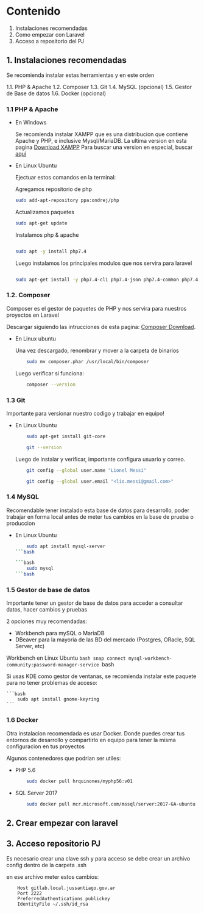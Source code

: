 
# Contenido

1. Instalaciones recomendadas
2. Como empezar con Laravel
3. Acceso a repositorio del PJ

## 1. Instalaciones recomendadas

Se recomienda instalar estas herramientas y en este orden

1.1. PHP & Apache
1.2. Composer
1.3. Git
1.4. MySQL (opcional)
1.5. Gestor de Base de datos
1.6. Docker (opcional)

### 1.1 PHP & Apache

- En Windows

    Se recomienda instalar XAMPP que es una distribucion que contiene Apache y PHP, e inclusive Mysql/MariaDB.
    La ultima version en esta pagina [Download XAMPP](https://www.apachefriends.org/es/download.html)
    Para buscar una version en especial, buscar [aquí](https://sourceforge.net/projects/xampp/files/)

- En Linux Ubuntu

    Ejectuar estos comandos en la terminal:

    Agregamos repositorio de php
    ```bash
    sudo add-apt-repository ppa:ondrej/php
    ```

    Actualizamos paquetes
    ```bash
    sudo apt-get update

    ```

    Instalamos php & apache
    ```bash

    sudo apt -y install php7.4

    ```

    Luego instalamos los principales modulos que nos servira para laravel
    ```bash

    sudo apt-get install -y php7.4-cli php7.4-json php7.4-common php7.4-mysql php7.4-zip php7.4-gd php7.4-mbstring php7.4-curl php7.4-xml php7.4-bcmath
    ```

### 1.2. Composer

Composer es el gestor de paquetes de PHP y nos servira para nuestros proyectos en Laravel

Descargar siguiendo las intrucciones de esta pagina: [Composer Download](https://getcomposer.org/download/).

- En Linux ubuntu

    Una vez descargado, renombrar y mover a la carpeta de binarios

    ```bash
        sudo mv composer.phar /usr/local/bin/composer
    ```

    Luego verificar si funciona:

    ```bash
        composer --version
    ```

### 1.3 Git

Importante para versionar nuestro codigo y trabajar en equipo!

- En Linux Ubuntu

    ```bash
        sudo apt-get install git-core
    ```

    ```bash
        git --version
    ```


    Luego de instalar y verificar, importante configura usuario y correo.
    ```bash
        git config --global user.name "Lionel Messi"
    ```

    ```bash
        git config --global user.email "<lio.messi@gmail.com>"
    ```

### 1.4 MySQL

Recomendable tener instalado esta base de datos para desarrollo, poder trabajar en forma local antes de meter tus cambios en la base de prueba o produccion

- En Linux Ubuntu
    ```bash
        sudo apt install mysql-server
    ```bash

    ```bash
        sudo mysql
    ```bash

### 1.5 Gestor de base de datos

Importante tener un gestor de base de datos para acceder a consultar datos, hacer cambios y pruebas

2 opciones muy recomendadas:

- Workbench para mySQL o MariaDB
- DBeaver para la mayoria de las BD del mercado (Postgres, ORacle, SQL Server, etc)

Workbench en Linux Ubuntu
    ```bash
        snap connect mysql-workbench-community:password-manager-service
    ```bash

Si usas KDE como gestor de ventanas, se recomienda instalar este paquete para no tener problemas de acceso:

    ```bash
        sudo apt install gnome-keyring
    ```


### 1.6 Docker

Otra instalacion recomendada es usar Docker. Donde puedes crear tus entornos de desarrollo y compartirlo en equipo para tener la misma configuracion en tus proyectos


Algunos contenedores que podrian ser utiles:

- PHP 5.6
    ```bash
        sudo docker pull hrquinones/myphp56:v01
    ```

- SQL Server 2017

    ```bash
        sudo docker pull mcr.microsoft.com/mssql/server:2017-GA-ubuntu
    ```

## 2. Crear empezar con laravel


## 3. Acceso repositorio PJ

Es necesario crear una clave ssh
y para acceso se debe crear un archivo config dentro de la carpeta .ssh

en ese archivo meter estos cambios:

```notepad
    Host gitlab.local.jussantiago.gov.ar
    Port 2222
    PreferredAuthentications publickey
    IdentityFile ~/.ssh/id_rsa
```
